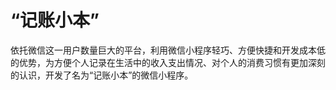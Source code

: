 # “记账小本”
依托微信这一用户数量巨大的平台，利用微信小程序轻巧、方便快捷和开发成本低的优势，为方便个人记录在生活中的收入支出情况、对个人的消费习惯有更加深刻的认识，开发了名为“记账小本”的微信小程序。
